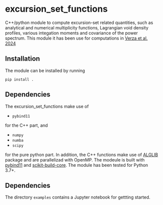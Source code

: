 # excursion_set_functions

C++/python module to compute excursion-set related quantities, such as analytical and numerical multiplicity functions, Lagrangian void density profiles, various integation moments and covariance of the power spectrum. This module it has been use for computations in [Verza et al. 2024][]

## Installation

The module can be installed by running

`pip install .`

## Dependencies

The excursion_set_functions make use of

- `pybind11`

for the C++ part, and

- `numpy`
- `numba`
- `scipy`

for the pure python part. 
In addition, the C++ functions make use of [ALGLIB][] package and are parallelizad with OpenMP. The modeule is  built with [pybind11][] and [scikit-build-core][]. The module has been tested for Python 3.7+. 




## Dependencies

The directory `examples` contains a Jupyter notebook for gettting started.


[pybind11]: https://pybind11.readthedocs.io
[scikit-build-core]: https://scikit-build-core.readthedocs.io
[ALGLIB]: https://www.alglib.net/
[Verza et al. 2024]: https://arxiv.org/abs/2401.14451
